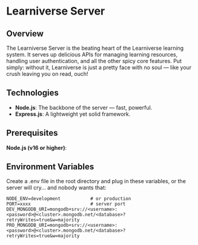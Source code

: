 # Learniverse Server

## Overview

The Learniverse Server is the beating heart of the Learniverse learning system. It serves up delicious APIs for managing learning resources, handling user authentication, and all the other spicy core features. Put simply: without it, Learniverse is just a pretty face with no soul — like your crush leaving you on read, ouch!

## Technologies

- **Node.js**: The backbone of the server — fast, powerful.
- **Express.js**: A lightweight yet solid framework.

## Prerequisites

**Node.js (v16 or higher)**:

## Environment Variables

Create a .env file in the root directory and plug in these variables, or the server will cry... and nobody wants that:

```.env
NODE_ENV=development           # or production
PORT=xxxx                      # server port
DEV_MONGODB_URI=mongodb+srv://<username>:<password>@<cluster>.mongodb.net/<database>?retryWrites=true&w=majority
PRO_MONGODB_URI=mongodb+srv://<username>:<password>@<cluster>.mongodb.net/<database>?retryWrites=true&w=majority
```
